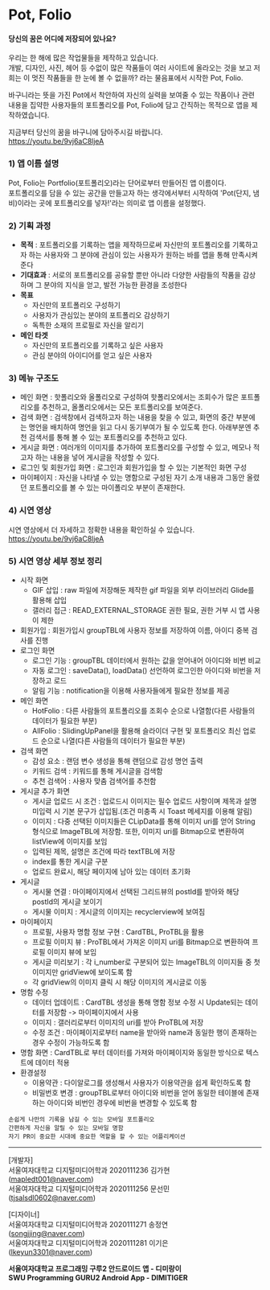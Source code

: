 # Pot, Folio


#### 당신의 꿈은 어디에 저장되어 있나요? 

우리는 한 해에 많은 작업물들을 제작하고 있습니다.  
개발, 디자인, 사진, 헤어 등 수없이 많은 작품들이 
여러 사이트에  올라오는 것을 보고  저희는 이 멋진 작품들을 한 눈에 볼 수 없을까? 라는 물음표에서 시작한 Pot, Folio.

바구니라는 뜻을 가진 Pot에서 착안하여 
자신의 실력을 보여줄 수 있는 작품이나 관련 내용을 집약한 
사용자들의 포트폴리오를 Pot, Folio에 담고 간직하는 목적으로 앱을 제작하였습니다.

지금부터 당신의 꿈을 바구니에 담아주시길 바랍니다.  
https://youtu.be/9vj6aC8ljeA  

### 1) 앱 이름 설명
Pot, Folio는 Portfolio(포트폴리오)라는 단어로부터 만들어진 앱 이름이다.   
포트폴리오를 담을 수 있는 공간을 만들고자 하는 생각에서부터 시작하여 'Pot(단지, 냄비)이라는 곳에 포트폴리오를 넣자!'라는 의미로 앱 이름을 설정했다.

### 2) 기획 과정
- **목적** : 포트폴리오를 기록하는 앱을 제작하므로써 자신만의 포트폴리오를 기록하고자 하는 사용자와 그 분야에 관심이 있는 사용자가 원하는 바를 앱을 통해 만족시켜준다
- **기대효과** : 서로의 포트폴리오를 공유할 뿐만 아니라 다양한 사람들의 작품을 감상하며 그 분야의 지식을 얻고, 발전 가능한 환경을 조성한다
- **목표**
  + 자신만의 포트폴리오 구성하기  
  + 사용자가 관심있는 분야의 포트폴리오 감상하기   
  + 독특한 소재의 프로필로 자신을 알리기
- **메인 타겟**
  + 자신만의 포트폴리오를 기록하고 싶은 사용자
  + 관심 분야의 아이디어를 얻고 싶은 사용자
  
### 3) 메뉴 구조도
- 메인 화면 : 핫폴리오와 올폴리오로 구성하여 핫폴리오에서는 조회수가 많은 포트폴리오를 추천하고, 올폴리오에서는 모든 포트폴리오를 보여준다.
- 검색 화면 : 검색창에서 검색하고자 하는 내용을 찾을 수 있고, 화면의 중간 부분에는 명언을 배치하여 명언을 읽고 다시 동기부여가 될 수 있도록 한다. 아래부분엔 추천 검색서를 통해 볼 수 있는 포트폴리오를 추천하고 있다.
- 게시글 화면 : 여러개의 이미지를 추가하여 포트폴리오를 구성할 수 있고, 메모나 적고자 하는 내용을 넣어 게시글을 작성할 수 있다.
- 로그인 및 회원가입 화면 : 로그인과 회원가입을 할 수 있는 기본적인 화면 구성
- 마이페이지 : 자신을 나타낼 수 있는 명함으로 구성된 자기 소개 내용과 그동안 올렸던 포트폴리오를 볼 수 있는 마이폴리오 부분이 존재한다.

### 4) 시연 영상
시연 영상에서 더 자세하고 정확한 내용을 확인하실 수 있습니다.  
https://youtu.be/9vj6aC8ljeA

### 5) 시연 영상 세부 정보 정리
- 시작 화면 
  + GIF 삽입 : raw 파일에 저장해둔 제작한 gif 파일을 외부 라이브러리 Glide를 활용해 삽입
  + 갤러리 접근 : READ_EXTERNAL_STORAGE 권한 필요, 권한 거부 시 앱 사용이 제한
- 회원가입 : 회원가입시 groupTBL에 사용자 정보를 저장하여 이름, 아이디 중복 검사를 진행
- 로그인 화면
  + 로그인 기능 : groupTBL 데이터에서 원하는 값을 얻어내어 아이디와 비번 비교
  + 자동 로그인 : saveData(), loadData() 선언하여 로그인한 아이디와 비번을 저장하고 로드
  + 알림 기능 : notification을 이용해 사용자들에게 필요한 정보를 제공
- 메인 화면 
  + HotFolio : 다른 사람들의 포트폴리오를 조회수 순으로 나열함(다른 사람들의 데이터가 필요한 부분)
  + AllFolio : SlidingUpPanel을 활용해 슬라이더 구현 및 포트폴리오 최신 업로드 순으로 나열(다른 사람들의 데이터가 필요한 부분)
- 검색 화면 
  + 감성 요소 : 랜덤 변수 생성을 통해 랜덤으로 감성 명언 출력
  + 키워드 검색 : 키워드를 통해 게시글을 검색함
  + 추천 검색어 : 사용자 맞춤 검색어를 추천함
- 게시글 추가 화면
  + 게시글 업로드 시 조건 : 업로드시 이미지는 필수 업로드 사항이며 제목과 설명 미입력 시 기본 문구가 삽입됨.(조건 미충족 시 Toast 메세지를 이용해 알림)
  + 이미지 : 다중 선택된 이미지들은 CLipData를 통해 이미지 uri를 얻어 String형식으로 ImageTBL에 저장함. 또한, 이미지 uri를 Bitmap으로 변환하여 listView에 이미지를 보임
  + 입력된 제목, 설명은 조건에 따라 textTBL에 저장
  + index를 통한 게시글 구분
  + 업로드 완료시, 해당 페이지에 남아 있는 데이터 초기화
- 게시글
  + 게시물 연결 : 마이페이지에서 선택된 그리드뷰의 postId를 받아와 해당 postId의 게시글 보이기
  + 게시물 이미지 : 게시글의 이미지는 recyclerview에 보여짐
- 마이페이지
  + 프로필, 사용자 명함 정보 구현 : CardTBL, ProTBL을 활용
  + 프로필 이미지 뷰 : ProTBL에서 가져온 이미지 uri를 Bitmap으로 변환하여 프로필 이미지 뷰에 보임
  + 게시글 미리보기 : 각 i_number로 구분되어 있는 ImageTBL의 이미지들 중 첫 이미지만 gridView에 보이도록 함
  + 각 gridView의 이미지 클릭 시 해당 이미지의 게시글로 이동
- 명함 수정
  + 데이터 업데이트 : CardTBL 생성을 통해 명함 정보 수정 시 Update되는 데이터를 저장함 -> 마이페이지에서 사용
  + 이미지 : 갤러리로부터 이미지의 uri를 받아 ProTBL에 저장
  + 수정 조건 : 마이페이지로부터 name을 받아와 name과 동일한 행이 존재하는 경우 수정이 가능하도록 함
- 명함 화면 : CardTBL로 부터 데이터를 가져와 마이페이지와 동일한 방식으로 텍스트에 데이터 적용
- 환경설정 
  + 이용약관 : 다이알로그를 생성해서 사용자가 이용약관을 쉽게 확인하도록 함
  + 비밀번호 변경 : groupTBL로부터 아이디와 비번을 얻어 동일한 테이블에 존재하는 아이디와 비번인 경우에 비번을 변경할 수 있도록 함


```
손쉽게 나만의 기록을 남길 수 있는 모바일 포트폴리오   
간편하게 자신을 알릴 수 있는 모바일 명함    
자기 PR이 중요한 시대에 중요한 역할을 할 수 있는 어플리케이션  
```


---------------------------------------------------------------------------------------
[개발자]   
서울여자대학교 디지털미디어학과 2020111236 김가현   
(mapledt001@naver.com)  
서울여자대학교 디지털미디어학과 2020111256 문선민   
(tjsalsdl0602@naver.com)  

[디자이너]  
서울여자대학교 디지털미디어학과 2020111271 송정연   
(songjjing@naver.com)   
서울여자대학교 디지털미디어학과 2020111281 이기은   
(lkeyun3301@naver.com)  


**서울여자대학교 프로그래밍 구루2 안드로이드 앱 - 디미랑이**  
**SWU Programming GURU2 Android App - DIMITIGER**












